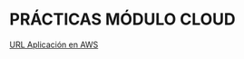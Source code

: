# PRÁCTICAS MÓDULO CLOUD

[URL Aplicación en AWS](http://ec2-3-248-192-183.eu-west-1.compute.amazonaws.com/)
